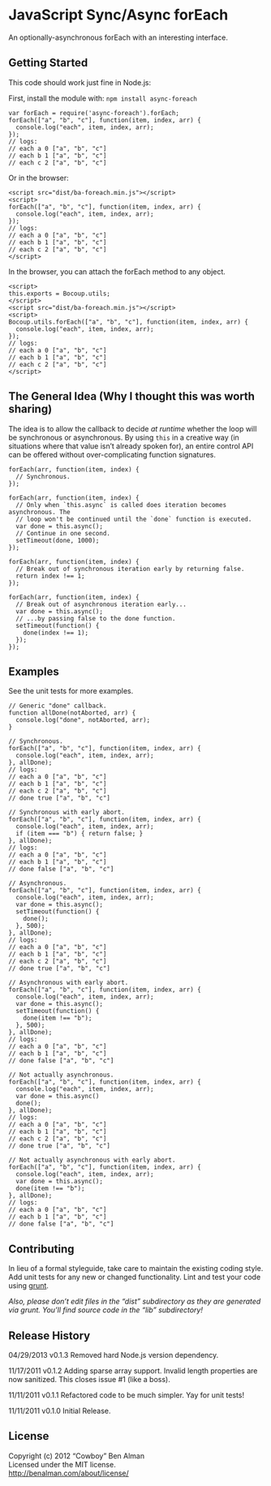 JavaScript Sync/Async forEach
=============================

An optionally-asynchronous forEach with an interesting interface.

Getting Started
---------------

This code should work just fine in Node.js:

First, install the module with: `npm install async-foreach`

    var forEach = require('async-foreach').forEach;
    forEach(["a", "b", "c"], function(item, index, arr) {
      console.log("each", item, index, arr);
    });
    // logs:
    // each a 0 ["a", "b", "c"]
    // each b 1 ["a", "b", "c"]
    // each c 2 ["a", "b", "c"]

Or in the browser:

    <script src="dist/ba-foreach.min.js"></script>
    <script>
    forEach(["a", "b", "c"], function(item, index, arr) {
      console.log("each", item, index, arr);
    });
    // logs:
    // each a 0 ["a", "b", "c"]
    // each b 1 ["a", "b", "c"]
    // each c 2 ["a", "b", "c"]
    </script>

In the browser, you can attach the forEach method to any object.

    <script>
    this.exports = Bocoup.utils;
    </script>
    <script src="dist/ba-foreach.min.js"></script>
    <script>
    Bocoup.utils.forEach(["a", "b", "c"], function(item, index, arr) {
      console.log("each", item, index, arr);
    });
    // logs:
    // each a 0 ["a", "b", "c"]
    // each b 1 ["a", "b", "c"]
    // each c 2 ["a", "b", "c"]
    </script>

The General Idea (Why I thought this was worth sharing)
-------------------------------------------------------

The idea is to allow the callback to decide *at runtime* whether the loop will be synchronous or asynchronous. By using `this` in a creative way (in situations where that value isn’t already spoken for), an entire control API can be offered without over-complicating function signatures.

    forEach(arr, function(item, index) {
      // Synchronous.
    });

    forEach(arr, function(item, index) {
      // Only when `this.async` is called does iteration becomes asynchronous. The
      // loop won't be continued until the `done` function is executed.
      var done = this.async();
      // Continue in one second.
      setTimeout(done, 1000);
    });

    forEach(arr, function(item, index) {
      // Break out of synchronous iteration early by returning false.
      return index !== 1;
    });

    forEach(arr, function(item, index) {
      // Break out of asynchronous iteration early...
      var done = this.async();
      // ...by passing false to the done function.
      setTimeout(function() {
        done(index !== 1);
      });
    });

Examples
--------

See the unit tests for more examples.

    // Generic "done" callback.
    function allDone(notAborted, arr) {
      console.log("done", notAborted, arr);
    }

    // Synchronous.
    forEach(["a", "b", "c"], function(item, index, arr) {
      console.log("each", item, index, arr);
    }, allDone);
    // logs:
    // each a 0 ["a", "b", "c"]
    // each b 1 ["a", "b", "c"]
    // each c 2 ["a", "b", "c"]
    // done true ["a", "b", "c"]

    // Synchronous with early abort.
    forEach(["a", "b", "c"], function(item, index, arr) {
      console.log("each", item, index, arr);
      if (item === "b") { return false; }
    }, allDone);
    // logs:
    // each a 0 ["a", "b", "c"]
    // each b 1 ["a", "b", "c"]
    // done false ["a", "b", "c"]

    // Asynchronous.
    forEach(["a", "b", "c"], function(item, index, arr) {
      console.log("each", item, index, arr);
      var done = this.async();
      setTimeout(function() {
        done();
      }, 500);
    }, allDone);
    // logs:
    // each a 0 ["a", "b", "c"]
    // each b 1 ["a", "b", "c"]
    // each c 2 ["a", "b", "c"]
    // done true ["a", "b", "c"]

    // Asynchronous with early abort.
    forEach(["a", "b", "c"], function(item, index, arr) {
      console.log("each", item, index, arr);
      var done = this.async();
      setTimeout(function() {
        done(item !== "b");
      }, 500);
    }, allDone);
    // logs:
    // each a 0 ["a", "b", "c"]
    // each b 1 ["a", "b", "c"]
    // done false ["a", "b", "c"]

    // Not actually asynchronous.
    forEach(["a", "b", "c"], function(item, index, arr) {
      console.log("each", item, index, arr);
      var done = this.async()
      done();
    }, allDone);
    // logs:
    // each a 0 ["a", "b", "c"]
    // each b 1 ["a", "b", "c"]
    // each c 2 ["a", "b", "c"]
    // done true ["a", "b", "c"]

    // Not actually asynchronous with early abort.
    forEach(["a", "b", "c"], function(item, index, arr) {
      console.log("each", item, index, arr);
      var done = this.async();
      done(item !== "b");
    }, allDone);
    // logs:
    // each a 0 ["a", "b", "c"]
    // each b 1 ["a", "b", "c"]
    // done false ["a", "b", "c"]

Contributing
------------

In lieu of a formal styleguide, take care to maintain the existing coding style. Add unit tests for any new or changed functionality. Lint and test your code using [grunt](https://github.com/cowboy/grunt).

*Also, please don’t edit files in the “dist” subdirectory as they are generated via grunt. You’ll find source code in the “lib” subdirectory!*

Release History
---------------

04/29/2013 v0.1.3 Removed hard Node.js version dependency.

11/17/2011 v0.1.2 Adding sparse array support. Invalid length properties are now sanitized. This closes issue \#1 (like a boss).

11/11/2011 v0.1.1 Refactored code to be much simpler. Yay for unit tests!

11/11/2011 v0.1.0 Initial Release.

License
-------

Copyright (c) 2012 “Cowboy” Ben Alman  
Licensed under the MIT license.  
<a href="http://benalman.com/about/license/" class="uri">http://benalman.com/about/license/</a>
